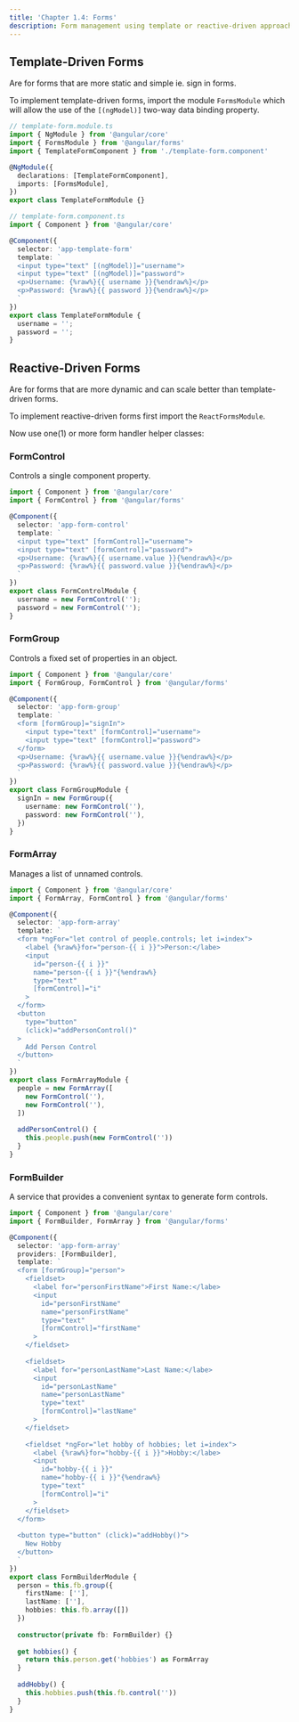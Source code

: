 ```yaml
---
title: 'Chapter 1.4: Forms'
description: Form management using template or reactive-driven approaches.
---
```


## Template-Driven Forms

Are for forms that are more static and simple ie. sign in forms. 

To implement template-driven forms, import the module `FormsModule` 
which will allow the use of the `[(ngModel)]` two-way data binding 
property.

```ts
// template-form.module.ts
import { NgModule } from '@angular/core'
import { FormsModule } from '@angular/forms'
import { TemplateFormComponent } from './template-form.component'

@NgModule({
  declarations: [TemplateFormComponent],
  imports: [FormsModule],
})
export class TemplateFormModule {}
```

```ts
// template-form.component.ts
import { Component } from '@angular/core'

@Component({
  selector: 'app-template-form'
  template: `
  <input type="text" [(ngModel)]="username">
  <input type="text" [(ngModel)]="password">
  <p>Username: {%raw%}{{ username }}{%endraw%}</p>
  <p>Password: {%raw%}{{ password }}{%endraw%}</p>
  `
})
export class TemplateFormModule {
  username = '';
  password = '';
}
```

## Reactive-Driven Forms

Are for forms that are more dynamic and can scale better than 
template-driven forms.

To implement reactive-driven forms first import the `ReactFormsModule`.

Now use one(1) or more form handler helper classes:

### FormControl

Controls a single component property.

```ts
import { Component } from '@angular/core'
import { FormControl } from '@angular/forms'

@Component({
  selector: 'app-form-control'
  template: `
  <input type="text" [formControl]="username">
  <input type="text" [formControl]="password">
  <p>Username: {%raw%}{{ username.value }}{%endraw%}</p>
  <p>Password: {%raw%}{{ password.value }}{%endraw%}</p>
  `
})
export class FormControlModule {
  username = new FormControl('');
  password = new FormControl('');
}
```

### FormGroup

Controls a fixed set of properties in an object.

```ts
import { Component } from '@angular/core'
import { FormGroup, FormControl } from '@angular/forms'

@Component({
  selector: 'app-form-group'
  template: `
  <form [formGroup]="signIn">
    <input type="text" [formControl]="username">
    <input type="text" [formControl]="password">
  </form>
  <p>Username: {%raw%}{{ username.value }}{%endraw%}</p>
  <p>Password: {%raw%}{{ password.value }}{%endraw%}</p>
  `
})
export class FormGroupModule {
  signIn = new FormGroup({
    username: new FormControl(''),
    password: new FormControl(''),
  })
}
```

### FormArray

Manages a list of unnamed controls.

```ts
import { Component } from '@angular/core'
import { FormArray, FormControl } from '@angular/forms'

@Component({
  selector: 'app-form-array'
  template: `
  <form *ngFor="let control of people.controls; let i=index">
    <label {%raw%}for="person-{{ i }}">Person:</labe>
    <input
      id="person-{{ i }}"
      name="person-{{ i }}"{%endraw%}
      type="text"
      [formControl]="i"
    >
  </form>
  <button
    type="button"
    (click)="addPersonControl()"
  >
    Add Person Control
  </button>
  `
})
export class FormArrayModule {
  people = new FormArray([
    new FormControl(''),
    new FormControl(''),
  ])
  
  addPersonControl() {
    this.people.push(new FormControl(''))
  }
}
```

### FormBuilder

A service that provides a convenient syntax to generate form 
controls.

```ts
import { Component } from '@angular/core'
import { FormBuilder, FormArray } from '@angular/forms'

@Component({
  selector: 'app-form-array'
  providers: [FormBuilder],
  template: `
  <form [formGroup]="person">
    <fieldset>
      <label for="personFirstName">First Name:</labe>
      <input
        id="personFirstName"
        name="personFirstName"
        type="text"
        [formControl]="firstName"
      >
    </fieldset>
    
    <fieldset>
      <label for="personLastName">Last Name:</labe>
      <input
        id="personLastName"
        name="personLastName"
        type="text"
        [formControl]="lastName"
      >
    </fieldset>
    
    <fieldset *ngFor="let hobby of hobbies; let i=index">
      <label {%raw%}for="hobby-{{ i }}">Hobby:</labe>
      <input
        id="hobby-{{ i }}"
        name="hobby-{{ i }}"{%endraw%}
        type="text"
        [formControl]="i"
      >
    </fieldset>
  </form>
  
  <button type="button" (click)="addHobby()">
    New Hobby
  </button>
  `
})
export class FormBuilderModule {
  person = this.fb.group({
    firstName: [''],
    lastName: [''],
    hobbies: this.fb.array([])
  })
  
  constructor(private fb: FormBuilder) {}
  
  get hobbies() {
    return this.person.get('hobbies') as FormArray
  }
  
  addHobby() {
    this.hobbies.push(this.fb.control(''))
  }
}
```
